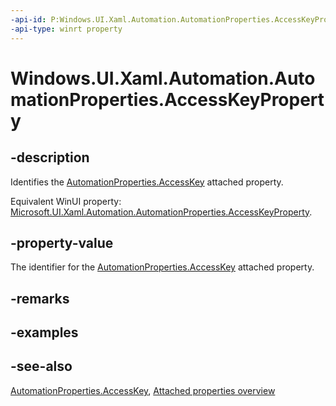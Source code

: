 ```yaml
---
-api-id: P:Windows.UI.Xaml.Automation.AutomationProperties.AccessKeyProperty
-api-type: winrt property
---
```


<!-- Property syntax
public Windows.UI.Xaml.DependencyProperty AccessKeyProperty { get; }
-->

# Windows.UI.Xaml.Automation.AutomationProperties.AccessKeyProperty

## -description
Identifies the [AutomationProperties.AccessKey](automationproperties_accesskey.md) attached property.

Equivalent WinUI property: [Microsoft.UI.Xaml.Automation.AutomationProperties.AccessKeyProperty](/windows/winui/api/microsoft.ui.xaml.automation.automationproperties.accesskeyproperty).

## -property-value
The identifier for the [AutomationProperties.AccessKey](automationproperties_accesskey.md) attached property.

## -remarks

## -examples

## -see-also

[AutomationProperties.AccessKey](automationproperties_accesskey.md), [Attached properties overview](/windows/uwp/xaml-platform/attached-properties-overview)
